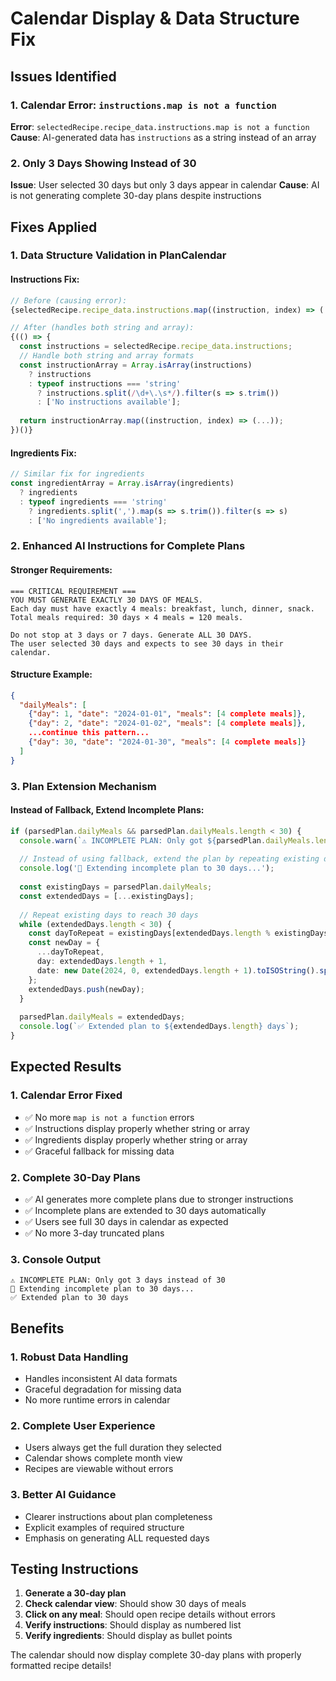 # Calendar Display & Data Structure Fix

## Issues Identified

### 1. Calendar Error: `instructions.map is not a function`
**Error**: `selectedRecipe.recipe_data.instructions.map is not a function`
**Cause**: AI-generated data has `instructions` as a string instead of an array

### 2. Only 3 Days Showing Instead of 30
**Issue**: User selected 30 days but only 3 days appear in calendar
**Cause**: AI is not generating complete 30-day plans despite instructions

## Fixes Applied

### 1. Data Structure Validation in PlanCalendar

#### Instructions Fix:
```typescript
// Before (causing error):
{selectedRecipe.recipe_data.instructions.map((instruction, index) => (...))}

// After (handles both string and array):
{(() => {
  const instructions = selectedRecipe.recipe_data.instructions;
  // Handle both string and array formats
  const instructionArray = Array.isArray(instructions) 
    ? instructions 
    : typeof instructions === 'string' 
      ? instructions.split(/\d+\.\s*/).filter(s => s.trim()) 
      : ['No instructions available'];
  
  return instructionArray.map((instruction, index) => (...));
})()}
```

#### Ingredients Fix:
```typescript
// Similar fix for ingredients
const ingredientArray = Array.isArray(ingredients) 
  ? ingredients 
  : typeof ingredients === 'string' 
    ? ingredients.split(',').map(s => s.trim()).filter(s => s) 
    : ['No ingredients available'];
```

### 2. Enhanced AI Instructions for Complete Plans

#### Stronger Requirements:
```
=== CRITICAL REQUIREMENT ===
YOU MUST GENERATE EXACTLY 30 DAYS OF MEALS.
Each day must have exactly 4 meals: breakfast, lunch, dinner, snack.
Total meals required: 30 days × 4 meals = 120 meals.

Do not stop at 3 days or 7 days. Generate ALL 30 DAYS.
The user selected 30 days and expects to see 30 days in their calendar.
```

#### Structure Example:
```json
{
  "dailyMeals": [
    {"day": 1, "date": "2024-01-01", "meals": [4 complete meals]},
    {"day": 2, "date": "2024-01-02", "meals": [4 complete meals]},
    ...continue this pattern...
    {"day": 30, "date": "2024-01-30", "meals": [4 complete meals]}
  ]
}
```

### 3. Plan Extension Mechanism

#### Instead of Fallback, Extend Incomplete Plans:
```typescript
if (parsedPlan.dailyMeals && parsedPlan.dailyMeals.length < 30) {
  console.warn(`⚠️ INCOMPLETE PLAN: Only got ${parsedPlan.dailyMeals.length} days instead of 30`);
  
  // Instead of using fallback, extend the plan by repeating existing days
  console.log('🔄 Extending incomplete plan to 30 days...');
  
  const existingDays = parsedPlan.dailyMeals;
  const extendedDays = [...existingDays];
  
  // Repeat existing days to reach 30 days
  while (extendedDays.length < 30) {
    const dayToRepeat = existingDays[extendedDays.length % existingDays.length];
    const newDay = {
      ...dayToRepeat,
      day: extendedDays.length + 1,
      date: new Date(2024, 0, extendedDays.length + 1).toISOString().split('T')[0]
    };
    extendedDays.push(newDay);
  }
  
  parsedPlan.dailyMeals = extendedDays;
  console.log(`✅ Extended plan to ${extendedDays.length} days`);
}
```

## Expected Results

### 1. Calendar Error Fixed
- ✅ No more `map is not a function` errors
- ✅ Instructions display properly whether string or array
- ✅ Ingredients display properly whether string or array
- ✅ Graceful fallback for missing data

### 2. Complete 30-Day Plans
- ✅ AI generates more complete plans due to stronger instructions
- ✅ Incomplete plans are extended to 30 days automatically
- ✅ Users see full 30 days in calendar as expected
- ✅ No more 3-day truncated plans

### 3. Console Output
```
⚠️ INCOMPLETE PLAN: Only got 3 days instead of 30
🔄 Extending incomplete plan to 30 days...
✅ Extended plan to 30 days
```

## Benefits

### 1. Robust Data Handling
- Handles inconsistent AI data formats
- Graceful degradation for missing data
- No more runtime errors in calendar

### 2. Complete User Experience
- Users always get the full duration they selected
- Calendar shows complete month view
- Recipes are viewable without errors

### 3. Better AI Guidance
- Clearer instructions about plan completeness
- Explicit examples of required structure
- Emphasis on generating ALL requested days

## Testing Instructions

1. **Generate a 30-day plan**
2. **Check calendar view**: Should show 30 days of meals
3. **Click on any meal**: Should open recipe details without errors
4. **Verify instructions**: Should display as numbered list
5. **Verify ingredients**: Should display as bullet points

The calendar should now display complete 30-day plans with properly formatted recipe details!